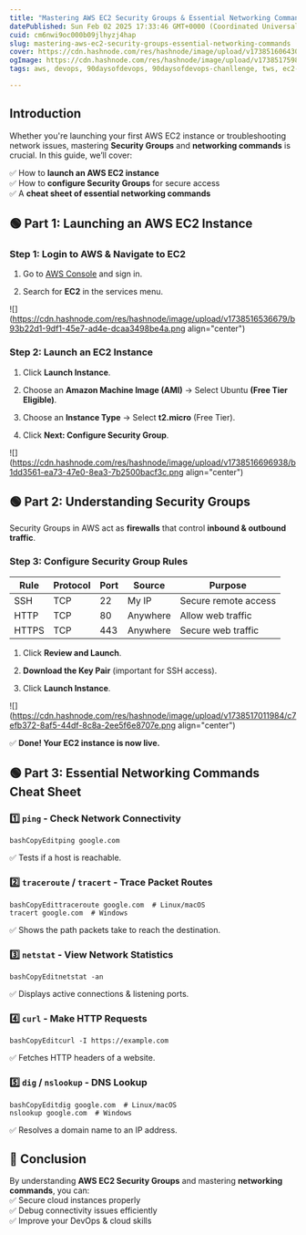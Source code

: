```yaml
---
title: "Mastering AWS EC2 Security Groups & Essential Networking Commands 🚀"
datePublished: Sun Feb 02 2025 17:33:46 GMT+0000 (Coordinated Universal Time)
cuid: cm6nwi9oc000b09jlhyzj4hap
slug: mastering-aws-ec2-security-groups-essential-networking-commands
cover: https://cdn.hashnode.com/res/hashnode/image/upload/v1738516064309/3d2a4bac-41ee-4490-bc40-6566367d92f4.jpeg
ogImage: https://cdn.hashnode.com/res/hashnode/image/upload/v1738517598006/ec422058-0fb3-4ed2-8d4a-32199b388bd0.png
tags: aws, devops, 90daysofdevops, 90daysofdevops-chanllenge, tws, ec2-instance

---
```


## **Introduction**

Whether you're launching your first AWS EC2 instance or troubleshooting network issues, mastering **Security Groups** and **networking commands** is crucial. In this guide, we’ll cover:

✅ How to **launch an AWS EC2 instance**  
✅ How to **configure Security Groups** for secure access  
✅ A **cheat sheet of essential networking commands**

## **🟢 Part 1: Launching an AWS EC2 Instance**

### **Step 1: Login to AWS & Navigate to EC2**

1. Go to [AWS Console](https://aws.amazon.com/) and sign in.
    
2. Search for **EC2** in the services menu.
    

![](https://cdn.hashnode.com/res/hashnode/image/upload/v1738516536679/b93b22d1-9df1-45e7-ad4e-dcaa3498be4a.png align="center")

### **Step 2: Launch an EC2 Instance**

1. Click **Launch Instance**.
    
2. Choose an **Amazon Machine Image (AMI)** → Select Ubuntu **(Free Tier Eligible)**.
    
3. Choose an **Instance Type** → Select **t2.micro** (Free Tier).
    
4. Click **Next: Configure Security Group**.
    

![](https://cdn.hashnode.com/res/hashnode/image/upload/v1738516696938/b1dd3561-ea73-47e0-8ea3-7b2500bacf3c.png align="center")

## **🟢 Part 2: Understanding Security Groups**

Security Groups in AWS act as **firewalls** that control **inbound & outbound traffic**.

### **Step 3: Configure Security Group Rules**

| **Rule** | **Protocol** | **Port** | **Source** | **Purpose** |
| --- | --- | --- | --- | --- |
| SSH | TCP | 22 | My IP | Secure remote access |
| HTTP | TCP | 80 | Anywhere | Allow web traffic |
| HTTPS | TCP | 443 | Anywhere | Secure web traffic |

1. Click **Review and Launch**.
    
2. **Download the Key Pair** (important for SSH access).
    
3. Click **Launch Instance**.
    

![](https://cdn.hashnode.com/res/hashnode/image/upload/v1738517011984/c7efb372-8af5-44df-8c8a-2ee5f6e8707e.png align="center")

✅ **Done! Your EC2 instance is now live.**

## **🟢 Part 3: Essential Networking Commands Cheat Sheet**

### **1️⃣** `ping` - Check Network Connectivity

```plaintext
bashCopyEditping google.com
```

✅ Tests if a host is reachable.

### **2️⃣** `traceroute` / `tracert` - Trace Packet Routes

```plaintext
bashCopyEdittraceroute google.com  # Linux/macOS
tracert google.com  # Windows
```

✅ Shows the path packets take to reach the destination.

### **3️⃣** `netstat` - View Network Statistics

```plaintext
bashCopyEditnetstat -an
```

✅ Displays active connections & listening ports.

### **4️⃣** `curl` - Make HTTP Requests

```plaintext
bashCopyEditcurl -I https://example.com
```

✅ Fetches HTTP headers of a website.

### **5️⃣** `dig` / `nslookup` - DNS Lookup

```plaintext
bashCopyEditdig google.com  # Linux/macOS
nslookup google.com  # Windows
```

✅ Resolves a domain name to an IP address.

## **🔹 Conclusion**

By understanding **AWS EC2 Security Groups** and mastering **networking commands**, you can:  
✅ Secure cloud instances properly  
✅ Debug connectivity issues efficiently  
✅ Improve your DevOps & cloud skills